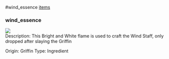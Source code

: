 #wind_essence
<a href="/posts/wiki/items">items</a>
<div class="iteminfo">
<h3>wind_essence</h3>
<img class="pixelimage" src="https://dragon-force-studio.com/images/EF_wiki/wind_essence.png">

</div>
Description:   This Bright and White flame is used to craft the Wind Staff, only dropped after slaying the Griffin

Origin:  Griffin
Type:  Ingredient